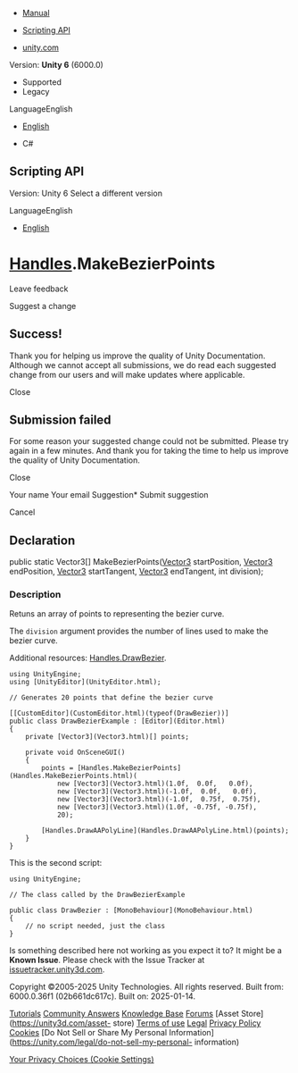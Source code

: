 [ ]()

  * [Manual](../Manual/index.html)
  * [Scripting API](../ScriptReference/index.html)

  * [unity.com](https://unity.com/)

Version: **Unity 6** (6000.0)

  * Supported
  * Legacy

LanguageEnglish

  * [English]()

  * C#

[ ](https://docs.unity3d.com)

## Scripting API

Version: Unity 6 Select a different version

LanguageEnglish

  * [English]()

#  [Handles](Handles.html).MakeBezierPoints

Leave feedback

Suggest a change

## Success!

Thank you for helping us improve the quality of Unity Documentation. Although
we cannot accept all submissions, we do read each suggested change from our
users and will make updates where applicable.

Close

## Submission failed

For some reason your suggested change could not be submitted. Please <a>try
again</a> in a few minutes. And thank you for taking the time to help us
improve the quality of Unity Documentation.

Close

Your name Your email Suggestion* Submit suggestion

Cancel

[ ]()

## Declaration

public static Vector3[] MakeBezierPoints([Vector3](Vector3.html)
startPosition, [Vector3](Vector3.html) endPosition, [Vector3](Vector3.html)
startTangent, [Vector3](Vector3.html) endTangent, int division);

### Description

Retuns an array of points to representing the bezier curve.

The `division` argument provides the number of lines used to make the bezier
curve.  
  
Additional resources: [Handles.DrawBezier](Handles.DrawBezier.html).

    
    
    using UnityEngine;
    using [UnityEditor](UnityEditor.html);  
      
    // Generates 20 points that define the bezier curve  
      
    [[CustomEditor](CustomEditor.html)(typeof(DrawBezier))]
    public class DrawBezierExample : [Editor](Editor.html)
    {
        private [Vector3](Vector3.html)[] points;  
      
        private void OnSceneGUI()
        {
            points = [Handles.MakeBezierPoints](Handles.MakeBezierPoints.html)(
                new [Vector3](Vector3.html)(1.0f,  0.0f,   0.0f),
                new [Vector3](Vector3.html)(-1.0f,  0.0f,   0.0f),
                new [Vector3](Vector3.html)(-1.0f,  0.75f,  0.75f),
                new [Vector3](Vector3.html)(1.0f, -0.75f, -0.75f),
                20);  
      
            [Handles.DrawAAPolyLine](Handles.DrawAAPolyLine.html)(points);
        }
    }
    

This is the second script:

    
    
    using UnityEngine;  
      
    // The class called by the DrawBezierExample  
      
    public class DrawBezier : [MonoBehaviour](MonoBehaviour.html)
    {
        // no script needed, just the class
    }
    

Is something described here not working as you expect it to? It might be a
**Known Issue**. Please check with the Issue Tracker at
[issuetracker.unity3d.com](https://issuetracker.unity3d.com).

Copyright ©2005-2025 Unity Technologies. All rights reserved. Built from:
6000.0.36f1 (02b661dc617c). Built on: 2025-01-14.

[Tutorials](https://unity3d.com/learn) [Community
Answers](https://answers.unity3d.com) [Knowledge
Base](https://support.unity3d.com/hc/en-us)
[Forums](https://forum.unity3d.com) [Asset Store](https://unity3d.com/asset-
store) [Terms of use](https://docs.unity3d.com/Manual/TermsOfUse.html)
[Legal](https://unity.com/legal) [Privacy
Policy](https://unity.com/legal/privacy-policy)
[Cookies](https://unity.com/legal/cookie-policy) [Do Not Sell or Share My
Personal Information](https://unity.com/legal/do-not-sell-my-personal-
information)

[Your Privacy Choices (Cookie Settings)](javascript:void\(0\);)

